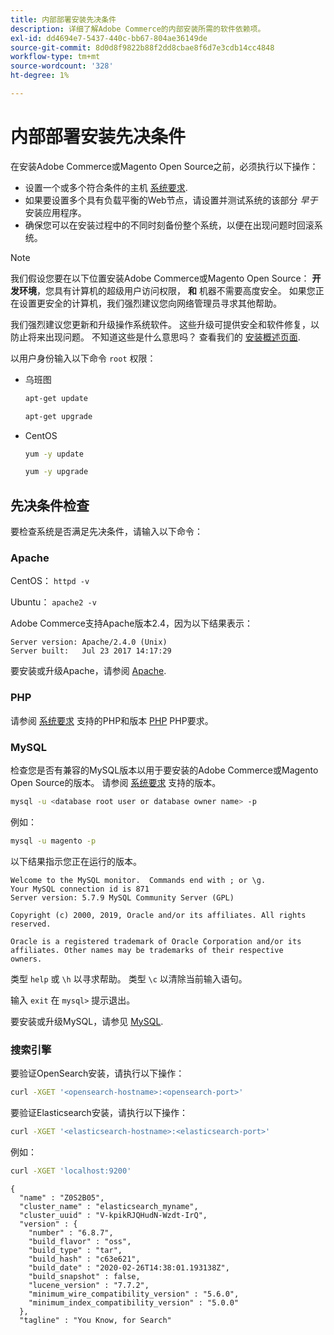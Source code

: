 ```yaml
---
title: 内部部署安装先决条件
description: 详细了解Adobe Commerce的内部安装所需的软件依赖项。
exl-id: dd4694e7-5437-440c-bb67-804ae36149de
source-git-commit: 8d0d8f9822b88f2dd8cbae8f6d7e3cdb14cc4848
workflow-type: tm+mt
source-wordcount: '328'
ht-degree: 1%

---
```


# 内部部署安装先决条件

在安装Adobe Commerce或Magento Open Source之前，必须执行以下操作：

* 设置一个或多个符合条件的主机 [系统要求](../system-requirements.md).
* 如果要设置多个具有负载平衡的Web节点，请设置并测试系统的该部分 _早于_ 安装应用程序。
* 确保您可以在安装过程中的不同时刻备份整个系统，以便在出现问题时回滚系统。

>[!NOTE]
>
>我们假设您要在以下位置安装Adobe Commerce或Magento Open Source： **开发环境**，您具有计算机的超级用户访问权限， **和** 机器不需要高度安全。 如果您正在设置更安全的计算机，我们强烈建议您向网络管理员寻求其他帮助。

我们强烈建议您更新和升级操作系统软件。 这些升级可提供安全和软件修复，以防止将来出现问题。 不知道这些是什么意思吗？ 查看我们的 [安装概述页面](../overview.md).

以用户身份输入以下命令 `root` 权限：

* 乌班图

  ```bash
  apt-get update
  ```

  ```bash
  apt-get upgrade
  ```

* CentOS

  ```bash
  yum -y update
  ```

  ```bash
  yum -y upgrade
  ```

## 先决条件检查

要检查系统是否满足先决条件，请输入以下命令：

### Apache

CentOS： `httpd -v`

Ubuntu： `apache2 -v`

Adobe Commerce支持Apache版本2.4，因为以下结果表示：

```terminal
Server version: Apache/2.4.0 (Unix)
Server built:   Jul 23 2017 14:17:29
```

要安装或升级Apache，请参阅 [Apache](web-server/apache.md).

### PHP

请参阅 [系统要求](../system-requirements.md) 支持的PHP和版本 [PHP](../system-requirements.md#php-settings) PHP要求。

### MySQL

检查您是否有兼容的MySQL版本以用于要安装的Adobe Commerce或Magento Open Source的版本。 请参阅 [系统要求](../system-requirements.md) 支持的版本。

```bash
mysql -u <database root user or database owner name> -p
```

例如：

```bash
mysql -u magento -p
```

以下结果指示您正在运行的版本。

```terminal
Welcome to the MySQL monitor.  Commands end with ; or \g.
Your MySQL connection id is 871
Server version: 5.7.9 MySQL Community Server (GPL)

Copyright (c) 2000, 2019, Oracle and/or its affiliates. All rights reserved.

Oracle is a registered trademark of Oracle Corporation and/or its
affiliates. Other names may be trademarks of their respective
owners.
```

类型 `help` 或 `\h` 以寻求帮助。 类型 `\c` 以清除当前输入语句。

输入 `exit` 在 `mysql>` 提示退出。

要安装或升级MySQL，请参见 [MySQL](database/mysql.md).

### 搜索引擎

要验证OpenSearch安装，请执行以下操作：

```bash
curl -XGET '<opensearch-hostname>:<opensearch-port>'
```

要验证Elasticsearch安装，请执行以下操作：

```bash
curl -XGET '<elasticsearch-hostname>:<elasticsearch-port>'
```

例如：

```bash
curl -XGET 'localhost:9200'
```

```terminal
{
  "name" : "Z0S2B05",
  "cluster_name" : "elasticsearch_myname",
  "cluster_uuid" : "V-kpikRJQHudN-Wzdt-IrQ",
  "version" : {
    "number" : "6.8.7",
    "build_flavor" : "oss",
    "build_type" : "tar",
    "build_hash" : "c63e621",
    "build_date" : "2020-02-26T14:38:01.193138Z",
    "build_snapshot" : false,
    "lucene_version" : "7.7.2",
    "minimum_wire_compatibility_version" : "5.6.0",
    "minimum_index_compatibility_version" : "5.0.0"
  },
  "tagline" : "You Know, for Search"
```
